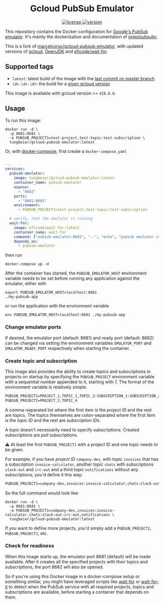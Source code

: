 <h1 align="center">Gcloud PubSub Emulator</h1>

<p align="center">
  <a href="https://github.com/beiertu-mms/gcloud-pubsub-emulator/blob/master/LICENSE">
    <img alt="license" src="https://img.shields.io/github/license/beiertu-mms/gcloud-pubsub-emulator" />
  </a>
  <a href="https://github.com/beiertu-mms/gcloud-pubsub-emulator/releases">
    <img alt="version" src="https://img.shields.io/github/v/release/beiertu-mms/gcloud-pubsub-emulator" />
  </a>
</p>

This repository contains the Docker configuration for [Google's PubSub emulator](https://cloud.google.com/pubsub/docs/emulator).
It's mainly the dockerization and documentation of [prep/pubsubc](https://github.com/prep/pubsubc).

This is a fork of [marcelcorso/gcloud-pubsub-emulator](https://github.com/marcelcorso/gcloud-pubsub-emulator),
with updated versions of [gcloud](https://cloud.google.com/sdk/gcloud), [OpenJDK](https://openjdk.org) and [eficode/wait-for](https://github.com/eficode/wait-for).

## Supported tags

- `latest`: latest build of the image with the [last commit on master branch][master-branch]
- `\d+.\d+.\d+`: the build for a [given gcloud version][google-release-note]

[master-branch]: https://github.com/beiertu-mms/gcloud-pubsub-emulator/tree/master
[google-release-note]: https://cloud.google.com/release-notes

This image is available with gcloud version >= `428.0.0`.

## Usage

To run this image:

```shell
docker run -d \
  -p 8681:8681 \
  -e PUBSUB_PROJECT1=test-project,test-topic:test-subscription \
  tungbeier/gcloud-pubsub-emulator:latest
```

Or, with [docker-compose](https://docs.docker.com/compose/), first create a `docker-compose.yaml`

```yaml

---
services:
  pubsub-emulator:
    image: tungbeier/gcloud-pubsub-emulator:latest
    container_name: pubsub-emulator
    expose:
      - "8682"
    ports:
      - "8681:8681"
    environment:
      - PUBSUB_PROJECT1=test-project,test-topic:test-subscription

  # verify, that the emulator is running
  wait-for:
    image: eficode/wait-for:latest
    container_name: wait-for
    command: ["pubsub-emulator:8682", "--", "echo", "pubsub emulator is running"]
    depends_on:
      - pubsub-emulator
```

then run

```shell
docker-compose up -d
```

After the container has started, the `PUBSUB_EMULATOR_HOST` environment variable needs to be set before running any application against the emulator, either with

```shell
export PUBSUB_EMULATOR_HOST=localhost:8681
./my-pubsub-app
```

or run the application with the environment variable

```shell
env PUBSUB_EMULATOR_HOST=localhost:8681 ./my-pubsub-app
```

### Change emulator ports

If desired, the emulator port (default: 8681) and ready port (default: 8682) can be changed via setting
the environment variables `EMULATOR_PORT` and `EMULATOR_READY_PORT` respectively when starting the container.

### Create topic and subscription
This image also provides the ability to create topics and subscriptions in projects on startup
by specifying the `PUBSUB_PROJECT` environment variable with a sequential number appended to it,
starting with _1_. The format of the environment variable is relatively simple:

```txt
PUBSUB_PROJECT1=PROJECT_1,TOPIC_1,TOPIC_2:SUBSCRIPTION_1:SUBSCRIPTION_2,TOPIC_3:SUBSCRIPTION_3
PUBSUB_PROJECT2=PROJECT_2,TOPIC_4
```

A comma-separated list where the first item is the _project ID_ and the rest are topics.
The topics themselves are colon-separated where the first item is the _topic ID_ and the rest are _subscription IDs_.

A topic doesn't necessarily need to specify subscriptions. Created subscriptions are _pull_ subscriptions.

:warning: At least the first `PUBSUB_PROJECT1` with a project ID and one topic needs to be given.

For example, if you have _project ID_ `company-dev`, with topic `invoices` that has a subscription `invoice-calculator`,
another topic `chats` with subscriptions `slack-out` and `irc-out` and a third topic `notifications` without any subscriptions,
you'd define it this way:

```txt
PUBSUB_PROJECT1=company-dev,invoices:invoice-calculator,chats:slack-out:irc-out,notifications
```

So the full command would look like:

```shell
docker run -d \
  -p 8681:8681 \
  -e PUBSUB_PROJECT1=company-dev,invoices:invoice-calculator,chats:slack-out:irc-out,notifications \
  tungbeier/gcloud-pubsub-emulator:latest
```

If you want to define more projects, you'd simply add a `PUBSUB_PROJECT2`, `PUBSUB_PROJECT3`, etc.

### Check for readiness

When this image starts up, the emulator port 8681 (default) will be made available.
After it creates all the specified projects with their topics and subscriptions, the port 8682 will also be opened.

So if you're using this Docker image in a docker-compose setup or something similar,
you might have leveraged scripts like [wait-for](https://github.com/eficode/wait-for) or [wait-for-it](https://github.com/vishnubob/wait-for-it)
to detect when the PubSub service with all required projects, topics and subscriptions are available, before starting a container that depends on them.

